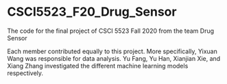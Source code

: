 # CSCI5523_F20_Drug_Sensor
 The code for the final project of CSCI 5523 Fall 2020 from the team Drug Sensor

Each member contributed equally to this project. More specifically, Yixuan Wang was responsible for data analysis. Yu Fang, Yu Han, Xianjian Xie, and Xiang Zhang investigated the different machine learning models respectively.